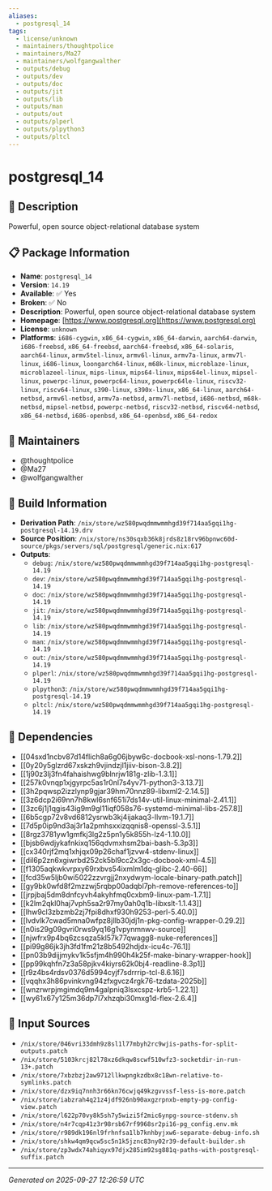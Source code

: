 ```yaml
---
aliases:
  - postgresql_14
tags:
  - license/unknown
  - maintainers/thoughtpolice
  - maintainers/Ma27
  - maintainers/wolfgangwalther
  - outputs/debug
  - outputs/dev
  - outputs/doc
  - outputs/jit
  - outputs/lib
  - outputs/man
  - outputs/out
  - outputs/plperl
  - outputs/plpython3
  - outputs/pltcl
---
```


# postgresql_14

## 📝 Description

Powerful, open source object-relational database system

## 📋 Package Information

- **Name**: `postgresql_14`
- **Version**: `14.19`
- **Available**: ✅ Yes
- **Broken**: ✅ No
- **Description**: Powerful, open source object-relational database system
- **Homepage**: [https://www.postgresql.org](https://www.postgresql.org)
- **License**: `unknown`
- **Platforms**: `i686-cygwin`, `x86_64-cygwin`, `x86_64-darwin`, `aarch64-darwin`, `i686-freebsd`, `x86_64-freebsd`, `aarch64-freebsd`, `x86_64-solaris`, `aarch64-linux`, `armv5tel-linux`, `armv6l-linux`, `armv7a-linux`, `armv7l-linux`, `i686-linux`, `loongarch64-linux`, `m68k-linux`, `microblaze-linux`, `microblazeel-linux`, `mips-linux`, `mips64-linux`, `mips64el-linux`, `mipsel-linux`, `powerpc-linux`, `powerpc64-linux`, `powerpc64le-linux`, `riscv32-linux`, `riscv64-linux`, `s390-linux`, `s390x-linux`, `x86_64-linux`, `aarch64-netbsd`, `armv6l-netbsd`, `armv7a-netbsd`, `armv7l-netbsd`, `i686-netbsd`, `m68k-netbsd`, `mipsel-netbsd`, `powerpc-netbsd`, `riscv32-netbsd`, `riscv64-netbsd`, `x86_64-netbsd`, `i686-openbsd`, `x86_64-openbsd`, `x86_64-redox`
## 👥 Maintainers

- @thoughtpolice
- @Ma27
- @wolfgangwalther


## 🔧 Build Information

- **Derivation Path**: `/nix/store/wz580pwqdmmwmmhgd39f714aa5gqi1hg-postgresql-14.19.drv`
- **Source Position**: `/nix/store/ns30sqxb36k8jrds8z18rv96bpnwc60d-source/pkgs/servers/sql/postgresql/generic.nix:617`
- **Outputs**:
  - `debug`:  `/nix/store/wz580pwqdmmwmmhgd39f714aa5gqi1hg-postgresql-14.19`
  - `dev`:  `/nix/store/wz580pwqdmmwmmhgd39f714aa5gqi1hg-postgresql-14.19`
  - `doc`:  `/nix/store/wz580pwqdmmwmmhgd39f714aa5gqi1hg-postgresql-14.19`
  - `jit`:  `/nix/store/wz580pwqdmmwmmhgd39f714aa5gqi1hg-postgresql-14.19`
  - `lib`:  `/nix/store/wz580pwqdmmwmmhgd39f714aa5gqi1hg-postgresql-14.19`
  - `man`:  `/nix/store/wz580pwqdmmwmmhgd39f714aa5gqi1hg-postgresql-14.19`
  - `out`:  `/nix/store/wz580pwqdmmwmmhgd39f714aa5gqi1hg-postgresql-14.19`
  - `plperl`:  `/nix/store/wz580pwqdmmwmmhgd39f714aa5gqi1hg-postgresql-14.19`
  - `plpython3`:  `/nix/store/wz580pwqdmmwmmhgd39f714aa5gqi1hg-postgresql-14.19`
  - `pltcl`:  `/nix/store/wz580pwqdmmwmmhgd39f714aa5gqi1hg-postgresql-14.19`

## 🔗 Dependencies

- [[04sxd1ncbv87d14flich8a6g06jbyw6c-docbook-xsl-nons-1.79.2]]
- [[0y20y5glzrd67xskzh9vjindzjl1jiiv-bison-3.8.2]]
- [[1j90z3lj3fn4fahaishwg9blnrjw181g-zlib-1.3.1]]
- [[257k0vnqp1xjgyrpc5as1r0nl7s4yv71-python3-3.13.7]]
- [[3h2pqwsp2izzlynp9gjar39hm70nnz89-libxml2-2.14.5]]
- [[3z6dcp2i69nn7h8kwl6snf651i7ds14v-util-linux-minimal-2.41.1]]
- [[3zc6j1j1qgis43ig9m9gl11iqf058s76-systemd-minimal-libs-257.8]]
- [[6b5cgp72v8vd6812ysrwb3kj4ijakaq3-llvm-19.1.7]]
- [[7d5p0ip9nd3aj3r1a2pmhsxxizqqnis8-openssl-3.5.1]]
- [[8rgz3781yw1gmfkj3lg2z5pn1y5k855h-lz4-1.10.0]]
- [[bjsb6wdjykafnkixq156qdvmxhsm2bai-bash-5.3p3]]
- [[cx340rjf2mq1xhjqx09p26chaf1jzvw4-stdenv-linux]]
- [[dil6p2zn6xgiwrbd252ck5bl9cc2x3gc-docbook-xml-4.5]]
- [[f1305aqkwkvrpxy69rxbvs54ixmlm1dq-glibc-2.40-66]]
- [[fcd35w5ljb0wi5022zzvrgjj2nxydwym-locale-binary-path.patch]]
- [[gy9bk0wfd8f2mzzwj5rqbp00adqbl7ph-remove-references-to]]
- [[jrpjbaj5dm8dnfcyvh4akyhfmq0cxbm9-linux-pam-1.7.1]]
- [[k2lm2qkl0haj7vph5sa2r97my0ah0q1b-libxslt-1.1.43]]
- [[lhw9cl3zbzmb2zj7fpi8dhxf930h9253-perl-5.40.0]]
- [[lvdvlk7cwad5mna0wfpz8jllb30jdj1n-pkg-config-wrapper-0.29.2]]
- [[n0is29g09gvri0rws9yq16g1vpynmnwv-source]]
- [[njwfrx9p4bq6zcsqza5kl57k77qwagg8-nuke-references]]
- [[pi99g86jk3jh3fd1fm21z8b5492hdjdx-icu4c-76.1]]
- [[pn03b9dijjmykv1k5sfjm4h990h4k25f-make-binary-wrapper-hook]]
- [[pp99kqhfn7z3a58pjkv4kiyrs62k0bj4-readline-8.3p1]]
- [[r9z4bs4rdsv0376d5994cyjf7sdrrrip-tcl-8.6.16]]
- [[vqqhx3h86pvinkvng94zfxgvcz4rgk76-tzdata-2025b]]
- [[wnzrwrpjmgimdq9m4galpniq3lsxcspz-krb5-1.22.1]]
- [[wy61x67y125m36dp7l7xhzqbi30mxg1d-flex-2.6.4]]

## 📁 Input Sources

- `/nix/store/046vri33dmh9z8sl1l77mbyh2rc9wjis-paths-for-split-outputs.patch`
- `/nix/store/5103krcj82l78xz6dkqw8scwf510wfz3-socketdir-in-run-13+.patch`
- `/nix/store/7xbzbzj2aw9712llkwpngkzdbx8c18wn-relative-to-symlinks.patch`
- `/nix/store/dzx9iq7nnh3r66kn76cwjq49kzgvvssf-less-is-more.patch`
- `/nix/store/iabzrah4q21z4jdf926nb90axgzrpnxb-empty-pg-config-view.patch`
- `/nix/store/l622p70vy8k5sh7y5wizi5f2mic6ynpg-source-stdenv.sh`
- `/nix/store/n4r7cqp41z3r98rsb67rf9968sr2pi16-pg_config.env.mk`
- `/nix/store/r989dk196nl9frhnfsa1lb7knhbyjxw6-separate-debug-info.sh`
- `/nix/store/shkw4qm9qcw5sc5n1k5jznc83ny02r39-default-builder.sh`
- `/nix/store/zp3wdx74ahiqyx97djx285im92sg881q-paths-with-postgresql-suffix.patch`

---
*Generated on 2025-09-27 12:26:59 UTC*

